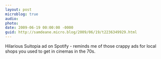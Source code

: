```yaml
---
layout: post
microblog: true
audio: 
photo: 
date: 2009-06-19 00:00:00 -0000
guid: http://samdeane.micro.blog/2009/06/19/t2236349929.html
---
```

Hilarious Suitopia ad on Spotify - reminds me of those crappy ads for local shops you used to get in cinemas in the 70s.
